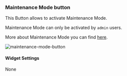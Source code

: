 ### Maintenance Mode button
This Button allows to activate Maintenance Mode. 


Maintenance Mode can only be activated by `admin` users.


More about Maintenance Mode you can find [here](https://docs.cloudify.co/4.5.0/working_with/manager/maintenance-mode).

![maintenance-mode-button](https://docs.cloudify.co/4.5.0/images/ui/widgets/maintenance-mode-button.png)

#### Widget Settings
None